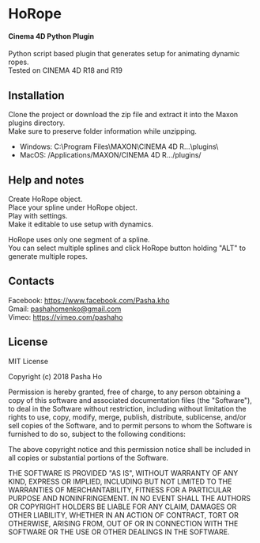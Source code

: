 HoRope
============
#### Cinema 4D Python Plugin  

Python script based plugin that generates setup for animating dynamic ropes.  
Tested on CINEMA 4D R18 and R19

Installation
------------
Clone the project or download the zip file and extract it into the Maxon plugins directory.  
Make sure to preserve folder information while unzipping.

- Windows: C:\Program Files\MAXON\CINEMA 4D R...\plugins\
- MacOS: /Applications/MAXON/CINEMA 4D R.../plugins/

Help and notes
------------

Create HoRope object.  
Place your spline under HoRope object.  
Play with settings.  
Make it editable to use setup with dynamics.  

HoRope uses only one segment of a spline.   
You can select multiple splines and click HoRope button holding "ALT" to generate multiple ropes.  

Contacts
------------
Facebook: https://www.facebook.com/Pasha.kho  
Gmail: pashahomenko@gmail.com  
Vimeo: https://vimeo.com/pashaho

License 
------------
MIT License

Copyright (c) 2018 Pasha Ho

Permission is hereby granted, free of charge, to any person obtaining a copy
of this software and associated documentation files (the "Software"), to deal
in the Software without restriction, including without limitation the rights
to use, copy, modify, merge, publish, distribute, sublicense, and/or sell
copies of the Software, and to permit persons to whom the Software is
furnished to do so, subject to the following conditions:

The above copyright notice and this permission notice shall be included in all
copies or substantial portions of the Software.

THE SOFTWARE IS PROVIDED "AS IS", WITHOUT WARRANTY OF ANY KIND, EXPRESS OR
IMPLIED, INCLUDING BUT NOT LIMITED TO THE WARRANTIES OF MERCHANTABILITY,
FITNESS FOR A PARTICULAR PURPOSE AND NONINFRINGEMENT. IN NO EVENT SHALL THE
AUTHORS OR COPYRIGHT HOLDERS BE LIABLE FOR ANY CLAIM, DAMAGES OR OTHER
LIABILITY, WHETHER IN AN ACTION OF CONTRACT, TORT OR OTHERWISE, ARISING FROM,
OUT OF OR IN CONNECTION WITH THE SOFTWARE OR THE USE OR OTHER DEALINGS IN THE
SOFTWARE.
